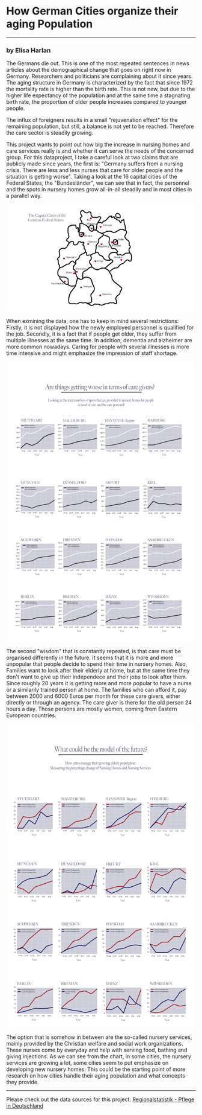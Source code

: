 # How German Cities organize their aging Population

----------------------------------------

### by Elisa Harlan

The Germans die out. This is one of the most repeated sentences in news articles about the demographical change that goes on right now in Germany. Researchers and politicians are complaining about it since years. The aging structure in Germany is characterized by the fact that since 1972 the mortality rate is higher than the birth rate. This is not new, but due to the higher life expectancy of the population and at the same time a stagnating birth rate, the proportion of older people increases compared to younger people.

The influx of foreigners results in a small "rejuvenation effect" for the remaining population, but still, a balance is not yet to be reached. Therefore the care sector is steadily growing. 

This project wants to point out how big the increase in nursing homes and care services really is and whether it can serve the needs of the concerned group.
For this dataproject, I take a careful look at two claims that are publicly made since years, the first is:
"Germany suffers from a nursing crisis. There are less and less nurses that care for older people and the situation is getting worse".
Taking a look at the 16 capital cities of the Federal States, the "Bundesländer", we can see that in fact, the personnel and the spots in nursery homes grow all-in-all steadily and in most cities in a parallel way. 

![](Germany_map.png)

When exmining the data, one has to keep in mind several restrictions: Firstly, it is not displayed how the newly employed personnel is qualified for the job. Secondly, it is a fact that if people get older, they suffer from multiple illnesses at the same time. In addition, dementia and alzheimer are more common nowadays. Caring for people with several illnesses is more time intensive and might emphasize the impression of staff shortage.

![](Sammlung_PflegeH_vs_Plaetze_PflegeH_absolut.png)


The second "wisdom" that is constantly repeated, is that care must be organised differently in the future. It seems that it is more and more unpopular that people decide to spend their time in nursery homes. Also, Families want to look after their elderly at home, but at the same time they don't want to give up their independece and their jobs to look after them. Since roughly 20 years it is getting more and more popular to have a nurse or a similarily trained person at home. The families who can afford it, pay between 2000 and 6000 Euros per month for these care givers, either directly or through an agency. The care giver is there for the old person 24 hours a day. Those persons are mostly women, coming from Eastern European countries.

![](Sammlung_pct_change_PflegeH_vs_PflegeD.png)

The option that is somehow in between are the so-called nursery services, mainly provided by the Christian welfare and social work organizations. These nurses come by everyday and help with serving food, bathing and giving injections. 
As we can see from the chart, in some cities, the nursery services are growing a lot, some cities seem to put emphasize on developing new nursery homes. 
This could be the starting point of more research on how cities handle their aging population and what concepts they provide. 

----------------------------------------

Please check out the data sources for this project: 
[Regionalstatistik - Pflege in Deutschland](https://www.regionalstatistik.de/genesis/online;jsessionid=810ED86C52BC37DAB3BDDAEF3AFC7CF4.reg3?sequenz=statistikTabellen&selectionname=22411)



